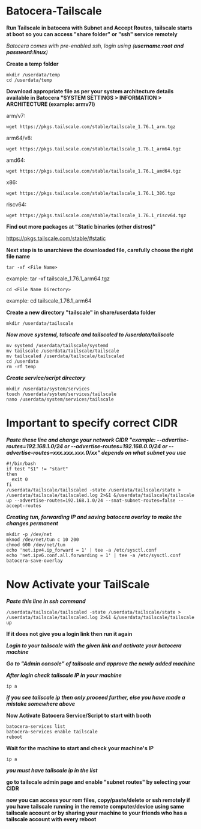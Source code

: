 # Batocera-Tailscale
**Run Tailscale in batocera with Subnet and Accept Routes, tailscale starts at boot so you can access "share folder" or "ssh" service remotely**

*Batocera comes with pre-enabled ssh, login using (**username:root and password:linux**)*

**Create a temp folder**

    mkdir /userdata/temp
    cd /userdata/temp

**Download appropriate file as per your system architecture
details available in Batocera "SYSTEM SETTINGS > INFORMATION > ARCHITECTURE (example: armv7l)**

arm/v7:

    wget https://pkgs.tailscale.com/stable/tailscale_1.76.1_arm.tgz

arm64/v8:

    wget https://pkgs.tailscale.com/stable/tailscale_1.76.1_arm64.tgz

amd64:

    wget https://pkgs.tailscale.com/stable/tailscale_1.76.1_amd64.tgz

x86:

    wget https://pkgs.tailscale.com/stable/tailscale_1.76.1_386.tgz

riscv64:

    wget https://pkgs.tailscale.com/stable/tailscale_1.76.1_riscv64.tgz

**Find out more packages at "Static binaries (other distros)"**

https://pkgs.tailscale.com/stable/#static



**Next step is to unarchieve the downloaded file, carefully choose the right file name**

    tar -xf <File Name>
example: tar -xf tailscale_1.76.1_arm64.tgz

    cd <File Name Directory>
example: cd tailscale_1.76.1_arm64

**Create a new directory "tailscale" in share/userdata folder**

    mkdir /userdata/tailscale

***Now move systemd, talscale and tailscaled to /userdata/tailscale***

    mv systemd /userdata/tailscale/systemd
    mv tailscale /userdata/tailscale/tailscale
    mv tailscaled /userdata/tailscale/tailscaled
    cd /userdata
    rm -rf temp

***Create service/script directory***

    mkdir /userdata/system/services
    touch /userdata/system/services/tailscale
    nano /userdata/system/services/tailscale
    
# Important to specify correct CIDR

***Paste these line and change your network CIDR "example: --advertise-routes=192.168.1.0/24 or --advertise-routes=192.168.0.0/24 or --advertise-routes=xxx.xxx.xxx.0/xx" depends on what subnet you use***

    #!/bin/bash
    if test "$1" != "start"
    then
      exit 0
    fi
    /userdata/tailscale/tailscaled -state /userdata/tailscale/state > /userdata/tailscale/tailscaled.log 2>&1 &/userdata/tailscale/tailscale up --advertise-routes=192.168.1.0/24 --snat-subnet-routes=false --accept-routes

***Creating tun, forwarding IP and saving batocera overlay to make the changes permanent***

  
    mkdir -p /dev/net
    mknod /dev/net/tun c 10 200
    chmod 600 /dev/net/tun
    echo 'net.ipv4.ip_forward = 1' | tee -a /etc/sysctl.conf
    echo 'net.ipv6.conf.all.forwarding = 1' | tee -a /etc/sysctl.conf
    batocera-save-overlay

# Now Activate your TailScale

***Paste this line in ssh command***

    /userdata/tailscale/tailscaled -state /userdata/tailscale/state > /userdata/tailscale/tailscaled.log 2>&1 &/userdata/tailscale/tailscale up

****If it does not give you a login link then run it again****

***Login to your tailscale with the given link and activate your batocera machine***

***Go to "Admin console" of tailscale and approve the newly added machine***

***After login check tailscale IP in your machine***

    ip a

***if you see tailscale ip then only proceed further, else you have made a mistake somewhere above***

**Now Activate Batocera Service/Script to start with booth**

    batocera-services list
    batocera-services enable tailscale
    reboot

**Wait for the machine to start and check your machine's IP**

    ip a

***you must have tailscale ip in the list***

**go to tailscale admin page and enable "subnet routes" by selecting your CIDR**

**now you can access your rom files, copy/paste/delete or ssh remotely if you have tailscale running in the remote computer/device using same tailscale account or by sharing your machine to your friends who has a tailscale account with every reboot**


